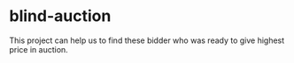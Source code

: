 # blind-auction
This project can help us to find these bidder who was ready to give highest price in auction.

